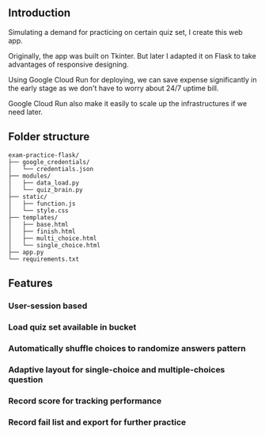 ## Introduction

Simulating a demand for practicing on certain quiz set, I create this web app.

Originally, the app was built on Tkinter. But later I adapted it on Flask to take advantages of responsive designing.

Using Google Cloud Run for deploying, we can save expense significantly in the early stage 
as we don't have to worry about 24/7 uptime bill.

Google Cloud Run also make it easily to scale up the infrastructures if we need later.

## Folder structure

```
exam-practice-flask/
├── google_credentials/
│   └── credentials.json
├── modules/
│   ├── data_load.py
│   └── quiz_brain.py
├── static/
│   ├── function.js
│   └── style.css
├── templates/
│   ├── base.html
│   ├── finish.html
│   ├── multi_choice.html
│   └── single_choice.html
├── app.py
└── requirements.txt
```

## Features

### User-session based

### Load quiz set available in bucket

### Automatically shuffle choices to randomize answers pattern

### Adaptive layout for single-choice and multiple-choices question

### Record score for tracking performance

### Record fail list and export for further practice

